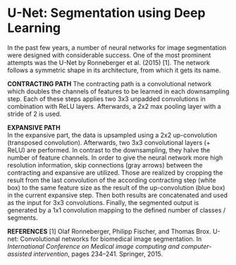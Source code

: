 # U-Net: Segmentation using Deep Learning

In the past few years, a number of neural networks for image segmentation were designed with considerable success. One of the most prominent attempts was the U-Net by Ronneberger et al. (2015) [1]. The network follows a symmetric shape in its architecture, from which it gets its name.

**CONTRACTING PATH**
The contracting path is a convolutional network which doubles the channels of features to be  learned in each downsampling step. Each of these steps applies two 3x3 unpadded convolutions in combination with ReLU layers. Afterwards, a 2x2 max pooling layer with a stride of 2  is used.

**EXPANSIVE PATH**  
In the expansive part, the data is upsampled using a 2x2 up-convolution (transposed convolution). Afterwards, two 3x3 convolutional layers (+ ReLU) are performed. In contrast to the downsampling, they halve the number of feature channels. In order to give the neural network more high resolution information, skip connections (gray arrows) between the contracting and expansive are utilized. Those are realized by cropping the result from the last convolution of the according contracting step (white box) to the same feature size as the result of the up-convolution (blue box) in the current expansive step. Then both results are concatenated and used as the input for 3x3 convolutions. Finally, the segmented output is  generated by a 1x1 convolution mapping to the defined number of classes / segments.

**REFERENCES**
[1] Olaf Ronneberger, Philipp Fischer, and Thomas Brox. U-net: Convolutional networks for
biomedical image segmentation. In *International Conference on Medical image computing and computer-assisted intervention*, pages 234–241. Springer, 2015.
